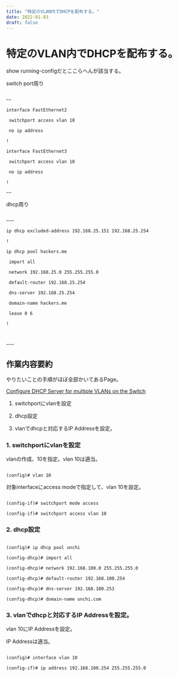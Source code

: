 ```yaml
---
title: "特定のVLAN内でDHCPを配布する。"
date: 2022-01-03
draft: false
---
```

# 特定のVLAN内でDHCPを配布する。



show running-configだとここらへんが該当する。



switch port周り



```cisco

~~

interface FastEthernet2

 switchport access vlan 10

 no ip address

!

interface FastEthernet3

 switchport access vlan 10

 no ip address

!

~~

```



dhcp周り



```cisco

~~~

ip dhcp excluded-address 192.168.25.151 192.168.25.254

!

ip dhcp pool hackers.me

 import all

 network 192.168.25.0 255.255.255.0

 default-router 192.168.25.254

 dns-server 192.168.25.254

 domain-name hackers.me

 lease 0 6

!



~~~

```



## 作業内容要約



やりたいことの手順がほぼ全部かいてあるPage。



[Configure DHCP Server for multiple VLANs on the Switch](https://www.computernetworkingnotes.com/ccna-study-guide/configure-dhcp-server-for-multiple-vlans-on-the-switch.html)



1. switchportにvlanを設定



2. dhcp設定



3. vlanでdhcpと対応するIP Addressを設定。



### 1. switchportにvlanを設定



vlanの作成、10を指定。vlan 10は適当。



```cisco

(config)# vlan 10

```



対象interfaceにaccess modeで指定して、vlan 10を設定。



```cisco

(config-if)# switchport mode access

(config-if)# switchport access vlan 10

```



### 2. dhcp設定



```cisco

(config)# ip dhcp pool unchi

(config-dhcp)# import all

(config-dhcp)# network 192.168.100.0 255.255.255.0

(config-dhcp)# default-router 192.168.100.254

(config-dhcp)# dns-server 192.168.100.253

(config-dhcp)# domain-name unchi.com

```



### 3. vlanでdhcpと対応するIP Addressを設定。



vlan 10にIP Addressを設定。



IP Addressは適当。



```cisco

(config)# interface vlan 10

(config-if)# ip address 192.168.100.254 255.255.255.0

```
